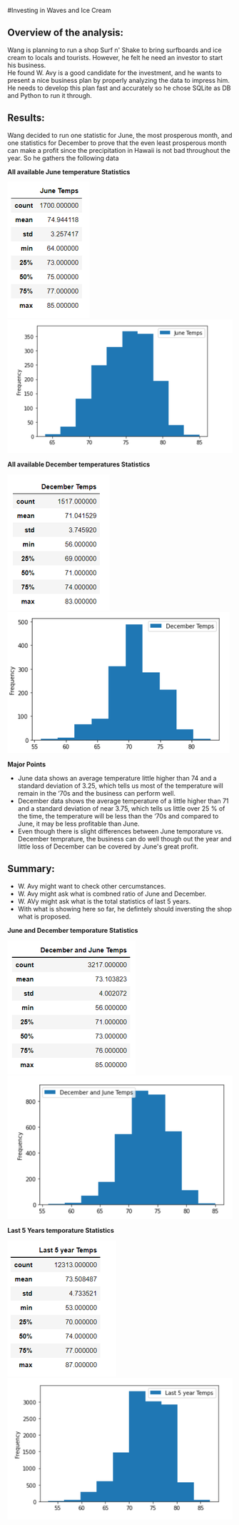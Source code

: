 #Investing in Waves and Ice Cream

## Overview of the analysis:
Wang is planning to run a shop Surf n' Shake to bring surfboards and ice cream to locals and tourists. However, he felt he need an investor to start his business.  
He found W. Avy is a good candidate for the investment, and he wants to present a nice business plan by properly analyzing the data to impress him. He needs to develop this plan fast
 and accurately so he chose SQLite as DB and Python to run it through. 

## Results:
Wang decided to run one statistic for June, the most prosperous month, and one statistics for December to prove that the even least prosperous month can make a profit 
since the precipitation in Hawaii is not bad throughout the year.  So he gathers the following data 

<b>All available June temperature Statistics</b>

![June Temperature Statistics](Images/june_stat.PNG)
![June Temperature Histogram](Images/june_temp.PNG)

<b>All available December temperatures Statistics</b>

![December temperatures Statistics](Images/dec_stat.PNG)
![December temperatures Histogram](Images/dec_temp.PNG)

<b>Major Points </b>
- June data shows an average temperature little higher than 74 and a standard deviation of 3.25, which tells us most of the temperature will remain in the ‘70s and the business can perform well.
- December data shows the average temperature of a little higher than 71 and a standard deviation of near 3.75, which tells us little over 25 % of the time, the temperature will be less than the ‘70s and compared to June, it may be less profitable than June.
- Even though there is slight differences between June temporature vs. December temprature, the business can do well though out the year and little loss of December can be covered by June's great profit.


## Summary:
- W. Avy might want to check other cercumstances.	
- W. Avy might ask what is combned ratio of June and December.
- W. AVy might ask what is the total statistics of last 5 years.
- With what is showing here so far, he defintely should inversting the shop what is proposed.

<b>June and December temporature Statistics</b>

![June and December Statistics](Images/june_dec_stat.PNG)
![June and December Temporature Histogram](Images/june_dec_temp.PNG)

<b>Last 5 Years temporature Statistics</b>

![Last 5 Years Statistics](Images/last_five_stat.PNG)
![Last 5 Years Temporature Histogram](Images/last_five_temp.PNG)

